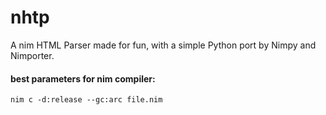 # nhtp
A nim HTML Parser made for fun, with a simple Python port by Nimpy and Nimporter.

#### best parameters for nim compiler:

```
nim c -d:release --gc:arc file.nim
```
